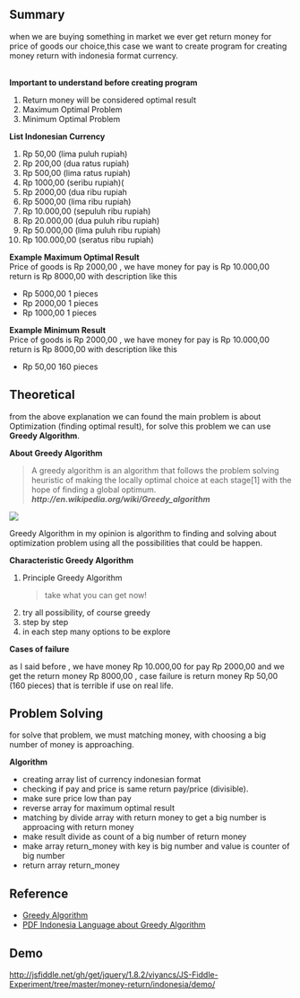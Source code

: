 Summary
-----------
when we are buying something in market we ever get return money for price of goods our choice,this case we want to create program for
creating money return with indonesia format currency.

<br/>
<b>Important to understand before creating program </b>
<ol>
<li> Return money will be considered optimal result </li>
<li> Maximum Optimal Problem</li>
<li> Minimum Optimal Problem</li>
</ol>

<b>List Indonesian Currency </b>
<ol>
<li>Rp 50,00 (lima puluh rupiah)</li>
<li>Rp 200,00 (dua ratus rupiah)</li>
<li>Rp 500,00 (lima ratus rupiah)</li>
<li>Rp 1000,00 (seribu rupiah)(</li>
<li>Rp 2000,00 (dua ribu rupiah</li>
<li>Rp 5000,00 (lima ribu rupiah)</li>
<li>Rp 10.000,00 (sepuluh ribu rupiah)</li>
<li>Rp 20.000,00 (dua puluh ribu rupiah)</li>
<li>Rp 50.000,00 (lima puluh ribu rupiah)</li>
<li>Rp 100.000,00 (seratus ribu rupiah)</li>
</ol>

<b>Example Maximum Optimal Result</b><br>
Price of goods is Rp 2000,00 , we have money for pay is Rp 10.000,00  return is Rp 8000,00 with description like this
<ul>
<li>Rp 5000,00 1 pieces</li>
<li>Rp 2000,00 1 pieces</li>
<li>Rp 1000,00 1 pieces</li>
</ul>

<b>Example Minimum Result </b> <br/>
Price of goods is Rp 2000,00 , we have money for pay is Rp 10.000,00  return is Rp 8000,00 with description like this
<ul>
<li>Rp 50,00 160 pieces</li>
</ul>

Theoretical
------------
from the above explanation we can found the main problem is about Optimization (finding optimal result), for solve this problem we can use
<b>Greedy Algorithm</b>.

<b>About Greedy Algorithm</b>
<blockquote>A greedy algorithm is an algorithm that follows the problem solving heuristic of making the locally optimal choice at each stage[1] with the hope of finding a global optimum. <em><b>http://en.wikipedia.org/wiki/Greedy_algorithm</b></em></blockquote>

<img src="http://upload.wikimedia.org/wikipedia/commons/8/8c/Greedy-search-path-example.gif" />

Greedy Algorithm in my opinion is algorithm to finding and solving about optimization problem using all the possibilities that could be happen.

<b>Characteristic Greedy Algorithm </b>
<ol>
<li>Principle Greedy Algorithm <blockquote>take what you can get now!</blockquote></li>
<li>try all possibility, of course greedy</li>
<li>step by step</li>
<li>in each step many options to be explore</li>
</ol>

<b>Cases of failure</b>

as I said before , we have money Rp 10.000,00 for pay Rp 2000,00 and we get the return money Rp 8000,00 , case failure is return money Rp 50,00 (160 pieces)
that is terrible if use on real life.


Problem Solving
----------------
for solve that problem, we must matching money, with choosing a big number of money is approaching.

<b>Algorithm</b>

<ul>
<li> creating array list of currency indonesian format</li>
<li> checking if pay and price is same return pay/price (divisible).</li>
<li> make sure price low than pay </li>
<li> reverse array for maximum optimal result </li>
<li> matching by divide array with return money  to get a big number is approacing with return money </li>
<li> make result divide as count of a big number of return money </li>
<li> make array return_money with key is big number and value is counter of big number </li>
<li> return array return_money </li>
</ul>


Reference
-----------
<ul>
<li><a href="http://en.wikipedia.org/wiki/Greedy_algorithm"> Greedy Algorithm </a></li>
<li><a href="http://www.ittelkom.ac.id/staf/zka/Materi%20Desain%20Analisis%20Algoritma/M09Algoritma%20Greedy.pdf"> PDF Indonesia Language about Greedy Algorithm </a>
</li>
</ul>

Demo
-----------
http://jsfiddle.net/gh/get/jquery/1.8.2/viyancs/JS-Fiddle-Experiment/tree/master/money-return/indonesia/demo/
